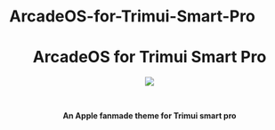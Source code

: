 # ArcadeOS-for-Trimui-Smart-Pro
<h1 align="center"> ArcadeOS for Trimui Smart Pro </h1>
<p align="center"> <img src="https://github.com/vinceliuice/WhiteSur-gtk-theme/blob/pictures/pictures/macbook.png"/> </p>

<br>
<p align="center"> <b> An Apple fanmade theme for Trimui smart pro </b> </p>
<br>
